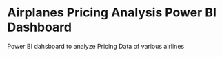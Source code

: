 # Airplanes Pricing Analysis Power BI Dashboard
 Power BI dahsboard to analyze Pricing Data of various airlines
